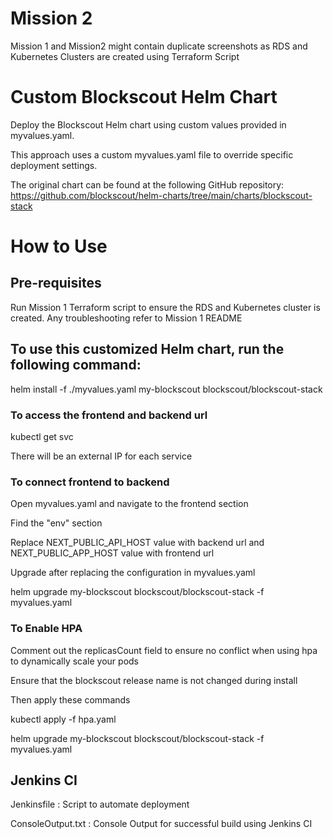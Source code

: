 # Mission 2

Mission 1 and Mission2 might contain duplicate screenshots as RDS and Kubernetes Clusters are created using Terraform Script

# Custom Blockscout Helm Chart

Deploy the Blockscout Helm chart using custom values provided in myvalues.yaml.

This approach uses a custom myvalues.yaml file to override specific deployment settings.

The original chart can be found at the following GitHub repository: https://github.com/blockscout/helm-charts/tree/main/charts/blockscout-stack

# How to Use

## Pre-requisites

Run Mission 1 Terraform script to ensure the RDS and Kubernetes cluster is created. Any troubleshooting refer to Mission 1 README

## To use this customized Helm chart, run the following command:

helm install -f ./myvalues.yaml my-blockscout blockscout/blockscout-stack 

### To access the frontend and backend url

kubectl get svc

There will be an external IP for each service

### To connect frontend to backend

Open myvalues.yaml and navigate to the frontend section

Find the "env" section

Replace NEXT_PUBLIC_API_HOST value with backend url and NEXT_PUBLIC_APP_HOST value with frontend url

Upgrade after replacing the configuration in myvalues.yaml

helm upgrade my-blockscout blockscout/blockscout-stack -f myvalues.yaml

### To Enable HPA

Comment out the replicasCount field to ensure no conflict when using hpa to dynamically scale your pods

Ensure that the blockscout release name is not changed during install

Then apply these commands

kubectl apply -f hpa.yaml

helm upgrade my-blockscout blockscout/blockscout-stack -f myvalues.yaml 

## Jenkins CI

Jenkinsfile : Script to automate deployment

ConsoleOutput.txt : Console Output for successful build using Jenkins CI


